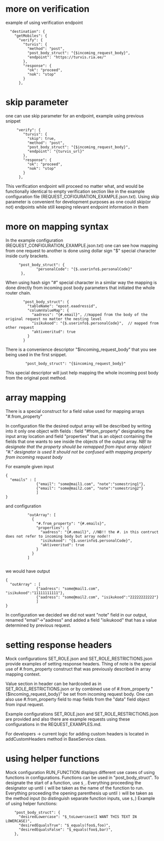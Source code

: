 # more on verification 
example of using verification endpoint
```
  "destination": {
    "getMobiles": {
      "verify": {
        "turvis": {
          "method": "post",
          "post_body_struct": "{$incoming_request_body}",
          "endpoint": "https://turvis.ria.ee/"
        },
        "response": {
          "ok": "proceed",
          "nok": "stop"
        }
      },
```
# skip parameter
one can use skip parameter for an endpoint, example using previous snippet
```
     "verify": {
        "turvis": {
          "skip": true,
          "method": "post",
          "post_body_struct": "{$incoming_request_body}",
          "endpoint": "{turvis_url}"
        },
        "response": {
          "ok": "proceed",
          "nok": "stop"
        }
      },
```
This verification endpoint will proceed no matter what, and would be functionally identical to empty verification section
like in the example configuration file (REQUEST_COFIGURATION_EXAMPLE.json.txt). Using skip parameter is convenient for development purposes
as one could skip(or not) endpoints while still keeping relevant endpoint information in them

# more on mapping syntax

In the example configuration (REQUEST_CONFIGURATION_EXAMPLE.json.txt) one can see how mapping from one request to another
is done using dollar sign "$" special character inside curly brackets.
```
      "post_body_struct": {
              "personalCode": "{$.userinfo$.personalCode}"
       },
```
When using hash sign "#" special character in a similar way the mapping is done  directly from incoming post body parameters
that initiated the whole router chain.
```
        "post_body_struct": {
          "tableName": "epost.eaadressid",
          "columnValueMap": {
            "aadress": "{#.email}", //mapped from the body of the original request no matter the nesting level
            "isikukood": "{$.userinfo$.personalCode}",  // mapped from other request
            "aktiveeritud": true
          }
        }
```
There is a convenience descriptor "$incoming_request_body" that you see being used in the first snippet.

```
         "post_body_struct": "{$incoming_request_body}"
```
This special descriptor will just help mapping the whole incoming post body from the original post method.

# array mapping

There is a special construct for a field value used for mapping arrays "#.from_property"

In configuration file the desired output array will be described by writing into it only one
object with fields :  field "#from_property" designating the input array location  and field "properties" that is an 
object containing the fields that one wants to see inside the objects of the output array.
*NB! to designate that the property should be remapped from input array object "#." designator is used*
*It should not be confused with mapping property  from incoming request body*

For example given input
```
{ 
  "emails" : [
              {"email": "some@mail1.com", "note":"somestring1"},
              {"email": "some@mail2.com", "note":"somestring2"}
              ]
}
```
and configuration 

```
          "outArray": [
            {
              "#.from_property": "{#.emails}",
              "properties": {
                "aadress": "{#.email}", //NB!! the #. in this contruct does not refer to incoming body but array node!!
                "isikukood": "{$.userinfo$.personalCode}",
                "aktiveeritud": true
              }
            }
          ]
       
```
we would have output
```
{ 
  "outArray" : [
              {"aadress": "some@mail1.com", "isikukood":"11111111111"},
              {"aadress": "some@mail2.com", "isikukood":"22222222222"}
              ]
}
```
In configuration we decided we did not want "note" field in our output, renamed "email"->"aadress" and added a field 
"isikukood" that has a value determined by previous request. 

# setting response headers

Mock configurations SET_ROLE.json and SET_ROLE_RESTRICTIONS.json provide examples of setting response headers.
Thing of note is the special use of #.from_property construct that was previously described in array mapping context.

Value section in header can be hardcoded as in SET_ROLE_RESTRICTIONS.json or by combined use of  #.from_property
"{$incoming_request_body}" be set from incoming request body. One can also use #.from_property field to map
fields from the "data" field object from input request. 

Example configurations SET_ROLE.json and SET_ROLE_RESTRICTIONS.json are provided and also there are example requests
using these configurations in the REQUEST_EXAMPLES.md. 

For developers -> current logic for adding custom headers is located in addCustomHeaders method in BaseService class.

# using helper functions

Mock configuration RUN_FUNCTION displays different use cases of using functions in configurations. Functions can be used
in "post_body_struct". To designate the start of a function, use `$_`. Everything proceeding the designator up until `(`
will be taken as the name of the function to run. Everything proceeding the opening parenthesis up until `)` will be
taken as the method input (to distinguish separate function inputs, use `$,`)
Example of using helper functions:

```
    "post_body_struct": {
      "desiredLowercase": "$_toLowercase(I WANT THIS TEXT IN LOWERCASE)",
      "desiredEqualsTrue": "$_equals(foo$,foo)",
      "desiredEqualsFalse": "$_equals(foo$,bar)",
    },
```


